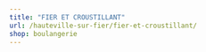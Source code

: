 ```yaml
---
title: "FIER ET CROUSTILLANT"
url: /hauteville-sur-fier/fier-et-croustillant/
shop: boulangerie
---
```

